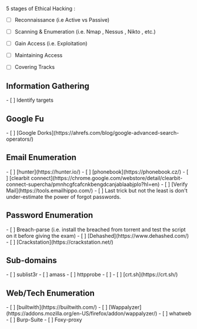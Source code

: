 
5 stages of Ethical Hacking : 
 - [ ] Reconnaissance (i.e Active vs Passive)
 - [ ] Scanning & Enumeration (i.e. Nmap , Nessus , Nikto , etc.)
 - [ ] Gain Access (i.e. Exploitation)
 - [ ] Maintaining Access
 - [ ] Covering Tracks


<h2> Information Gathering</h2>
- [ ] Identify targets


<h2>Google Fu</h2>
- [ ] [Google Dorks](https://ahrefs.com/blog/google-advanced-search-operators/)


 <h2>Email Enumeration</h2> 
- [ ] [hunter](https://hunter.io/)
- [ ] [phonebook](https://phonebook.cz/) 
- [ ] [clearbit connect](https://chrome.google.com/webstore/detail/clearbit-connect-supercha/pmnhcgfcafcnkbengdcanjablaabjplo?hl=en)
- [ ] [Verify Mail](https://tools.emailhippo.com/)
- [ ] Last trick but not the least is don't under-estimate the power of forgot passwords.


<h2>Password Enumeration</h2>
- [ ] Breach-parse (i.e. install the breached from torrent and test the script on it before giving the exam)
- [ ] [Dehashed](https://www.dehashed.com/)
- [ ] [Crackstation](https://crackstation.net/)


<h2>Sub-domains </h2>
- [ ] sublist3r 
- [ ] amass
- [ ] httpprobe
- [ ] 
- [ ] [crt.sh](https://crt.sh/)


<h2>Web/Tech Enumeration</h2>
- [ ] [builtwith](https://builtwith.com/)
- [ ] [Wappalyzer](https://addons.mozilla.org/en-US/firefox/addon/wappalyzer/)
- [ ] whatweb
- [ ] Burp-Suite
- [ ] Foxy-proxy


